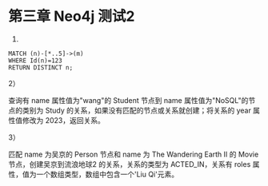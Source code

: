# 第三章 Neo4j 测试2



1)

```cypher
MATCH (n)-[*..5]->(m)
WHERE Id(n)=123
RETURN DISTINCT n;
```

2）

查询有 name 属性值为"wang"的 Student 节点到 name 属性值为"NoSQL"的节点的类别为 Study 的关系，如果没有匹配的节点或关系就创建；将关系的 year 属性值修改为 2023，返回关系。

3）

 匹配 name 为吴京的 Person 节点和 name 为 The Wandering Earth II 的 Movie 节点，创建吴京到流浪地球2 的关系，关系的类型为 ACTED_IN，关系有 roles 属性，值为一个数组类型，数组中包含一个'Liu Qi'元素。

